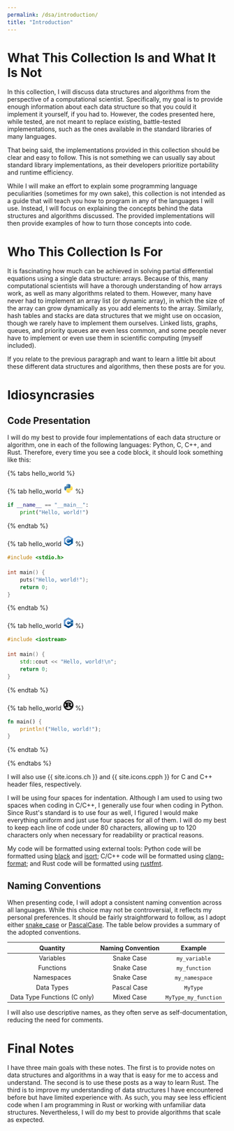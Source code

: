 ```yaml
---
permalink: /dsa/introduction/
title: "Introduction"
---
```


# What This Collection Is and What It Is Not
In this collection, I will discuss data structures and algorithms from the perspective of a computational scientist. Specifically, my goal is to provide enough information about each data structure so that you could it implement it yourself, if you had to. However, the codes presented here, while tested, are not meant to replace existing, battle-tested implementations, such as the ones available in the standard libraries of many languages.

That being said, the implementations provided in this collection should be clear and easy to follow. This is not something we can usually say about standard library implementations, as their developers prioritize portability and runtime efficiency.

While I will make an effort to explain some programming language peculiarities (sometimes for my own sake), this collection is not intended as a guide that will teach you how to program in any of the languages I will use. Instead, I will focus on explaining the concepts behind the data structures and algorithms discussed. The provided implementations will then provide examples of how to turn those concepts into code.

# Who This Collection Is For

It is fascinating how much can be achieved in solving partial differential equations using a single data structure: arrays. Because of this, many computational scientists will have a thorough understanding of how arrays work, as well as many algorithms related to them. However, many have never had to implement an array list (or dynamic array), in which the size of the array can grow dynamically as you add elements to the array. Similarly, hash tables and stacks are data structures that we might use on occasion, though we rarely have to implement them ourselves. Linked lists, graphs, queues, and priority queues are even less common, and some people never have to implement or even use them in scientific computing (myself included).

If you relate to the previous paragraph and want to learn a little bit about these different data structures and algorithms, then these posts are for you.

# Idiosyncrasies

## Code Presentation

I will do my best to provide four implementations of each data structure or algorithm, one in each of the following languages: Python, C, C++, and Rust. Therefore, every time you see a code block, it should look something like this:

{% tabs hello_world %}

{% tab hello_world <img src="/assets/images/icons/python.svg" width="24" height="24"/> %}
```py
if __name__ == "__main__":
    print("Hello, world!")
```
{% endtab %}

{% tab hello_world <img src="/assets/images/icons/c-source.svg" width="24" height="24"/> %}
```c
#include <stdio.h>

int main() {
    puts("Hello, world!");
    return 0;
}
```
{% endtab %}

{% tab hello_world <img src="/assets/images/icons/cpp-source.svg" width="24" height="24"/> %}
```cpp
#include <iostream>

int main() {
    std::cout << "Hello, world!\n";
    return 0;
}
```
{% endtab %}

{% tab hello_world <img src="/assets/images/icons/rust.svg" width="24" height="24"/> %}
```rs
fn main() {
    println!("Hello, world!");
}
```
{% endtab %}

{% endtabs %}

I will also use {{ site.icons.ch }} and {{ site.icons.cpph }} for C and C++ header files, respectively.

I will be using four spaces for indentation. Although I am used to using two spaces when coding in C/C++, I generally use four when coding in Python. Since Rust's standard is to use four as well, I figured I would make everything uniform and just use four spaces for all of them. I will do my best to keep each line of code under 80 characters, allowing up to 120 characters only when necessary for readability or practical reasons.

My code will be formatted using external tools: Python code will be formatted using [black](https://github.com/psf/black) and [isort](https://pycqa.github.io/isort/); C/C++ code will be formatted using [clang-format](https://clang.llvm.org/docs/ClangFormat.html); and Rust code will be formatted using [rustfmt](https://github.com/rust-lang/rustfmt).

## Naming Conventions

When presenting code, I will adopt a consistent naming convention across all languages. While this choice may not be controversial, it reflects my personal preferences. It should be fairly straightforward to follow, as I adopt either [snake_case](https://en.wikipedia.org/wiki/Snake_case) or [PascalCase](https://en.wikipedia.org/wiki/Pascal_case). The table below provides a summary of the adopted conventions.

| **Quantity**                 | **Naming Convention** | **Example**        |
|:----------------------------:|:---------------------:|:------------------:|
| Variables                    | Snake Case            | `my_variable`      |
| Functions                    | Snake Case            | `my_function`      |
| Namespaces                   | Snake Case            | `my_namespace`     |
| Data Types                   | Pascal Case           | `MyType`           |
| Data Type Functions (C only) | Mixed Case            | `MyType_my_function` |

I will also use descriptive names, as they often serve as self-documentation, reducing the need for comments.

# Final Notes

I have three main goals with these notes. The first is to provide notes on data structures and algorithms in a way that is easy for me to access and understand. The second is to use these posts as a way to learn Rust. The third is to improve my understanding of data structures I have encountered before but have limited experience with. As such, you may see less efficient code when I am programming in Rust or working with unfamiliar data structures. Nevertheless, I will do my best to provide algorithms that scale as expected.

